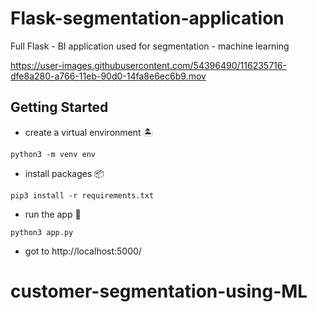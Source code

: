# Flask-segmentation-application
Full Flask - BI application used for segmentation - machine learning

https://user-images.githubusercontent.com/54396490/116235716-dfe8a280-a766-11eb-90d0-14fa8e6ec6b9.mov

## Getting Started
- create a virtual environment 🏝️
```
python3 -m venv env
```
- install packages 📦
```
pip3 install -r requirements.txt
```
- run the app 🏃
```
python3 app.py
```
- got to http://localhost:5000/
# customer-segmentation-using-ML
